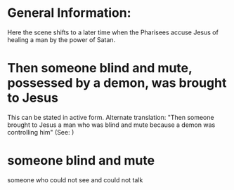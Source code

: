 
# General Information:
Here the scene shifts to a later time when the Pharisees accuse Jesus of healing a man by the power of Satan.

# Then someone blind and mute, possessed by a demon, was brought to Jesus
This can be stated in active form. Alternate translation: "Then someone brought to Jesus a man who was blind and mute because a demon was controlling him" (See: )

# someone blind and mute
someone who could not see and could not talk